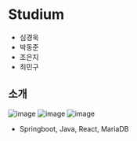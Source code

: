 # Studium
- 심경욱
- 박동준
- 조은지
- 최민구

## 소개
![image](https://user-images.githubusercontent.com/60119368/153762148-1af60bc1-7594-4432-bc4d-3c01456dc975.png)
![image](https://user-images.githubusercontent.com/60119368/153762156-561c09bb-a408-4671-956d-e4763a6175e3.png)
![image](https://user-images.githubusercontent.com/60119368/153762161-ad09ef36-ea52-4a1e-8952-f97e387476da.png)

* Springboot, Java, React, MariaDB


